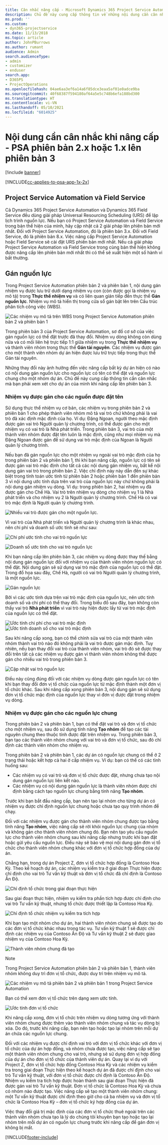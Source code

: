 ```yaml
---
title: Cân nhắc nâng cấp - Microsoft Dynamics 365 Project Service Automation phiên bản 2.x hoặc 1.x lên phiên bản 3
description: Chủ đề này cung cấp thông tin về những nội dung cần cân nhắc bạn phải thực hiện khi nâng cấp từ Project Service Automation phiên bản 2.x hoặc 1.x lên phiên bản 3.
ms.prod: ''
ms.custom:
- dyn365-projectservice
ms.date: 11/13/2018
ms.topic: article
author: JohnPBurrows
ms.author: rumant
audience: Admin
search.audienceType:
- admin
- customizer
- enduser
search.app:
- D365PS
- ProjectOperations
ms.openlocfilehash: 04ae6aa3ef6a14a6f85dce3eaa5af01e0adce9ba
ms.sourcegitcommit: 40f68387f594180af64a5e5c748b6efa188bd300
ms.translationtype: HT
ms.contentlocale: vi-VN
ms.lasthandoff: 05/10/2021
ms.locfileid: "6014925"
---
```

# <a name="upgrade-considerations---psa-version-2x-or-1x-to-version-3"></a>Nội dung cần cân nhắc khi nâng cấp - PSA phiên bản 2.x hoặc 1.x lên phiên bản 3

[!include [banner](../includes/psa-now-project-operations.md)]

[!INCLUDE[cc-applies-to-psa-app-1x-2x](../includes/cc-applies-to-psa-app-1x-2x.md)]

## <a name="project-service-automation-and-field-service"></a>Project Service Automation và Field Service
Cả Dynamics 365 Project Service Automation và Dynamics 365 Field Service đều dùng giải pháp Universal Resourcing Scheduling (URS) để lập lịch trình nguồn lực. Nếu bạn có Project Service Automation và Field Service trong bản thể hiện của mình, hãy cập nhật cả 2 giải pháp lên phiên bản mới nhất. Đối với Project Service Automation, đó là phiên bản 3.x. Đối với Field Service, đó là phiên bản 8.x. Việc nâng cấp Project Service Automation hoặc Field Service sẽ cài đặt URS phiên bản mới nhất. Nếu cả giải pháp Project Service Automation và Field Service trong cùng bản thể hiện không được nâng cấp lên phiên bản mới nhất thì có thể sẽ xuất hiện một số hành vi bất thường.

## <a name="resource-assignments"></a>Gán nguồn lực
Trong Project Service Automation phiên bản 2 và phiên bản 1, nội dung gán nhiệm vụ được lưu trữ dưới dạng nhiệm vụ con (còn được gọi là nhiệm vụ mô tả) trong **Thực thể nhiệm vụ** và có liên quan gián tiếp đến thực thể **Gán nguồn lực**. Nhiệm vụ mô tả hiển thị trong cửa sổ gán bật lên trên Cấu trúc phân tích công việc (WBS).

![Các nhiệm vụ mô tả trên WBS trong Project Service Automation phiên bản 2 và phiên bản 1](media/upgrade-line-task-01.png)

Trong phiên bản 3 của Project Service Automation, sơ đồ cơ sở của việc gán nguồn lực có thể đặt trước đã thay đổi. Nhiệm vụ dòng không còn dùng nữa và có mối liên hệ trực tiếp 1:1 giữa nhiệm vụ trong **Thực thể nhiệm vụ** và thành viên nhóm trong thực thể **Gán tài nguyên**. Các nhiệm vụ được gán cho một thành viên nhóm dự án hiện được lưu trữ trực tiếp trong thực thể Gán tài nguyên.  

Những thay đổi này ảnh hưởng đến việc nâng cấp bất kỳ dự án hiện có nào có nội dung gán nguồn lực cho nguồn lực có tên có thể đặt và nguồn lực chung cho một nhóm dự án. Chủ đề này cung cấp thông tin cần cân nhắc mà bạn phải xem xét cho dự án của mình khi nâng cấp lên phiên bản 3. 

### <a name="tasks-assigned-to-named-resources"></a>Nhiệm vụ được gán cho các nguồn được đặt tên
Sử dụng thực thể nhiệm vụ cơ bản, các nhiệm vụ trong phiên bản 2 và phiên bản 1 cho phép thành viên nhóm mô tả vai trò chứ không phải là vai trò đã xác định mặc định của họ. Ví dụ: Đặng Ngoan, người theo mặc định được gán vai trò Người quản lý chương trình, có thể được gán cho một nhiệm vụ có vai trò là Nhà phát triển. Trong phiên bản 3, vai trò của một thành viên nhóm được đặt tên luôn là mặc định, cũng như mọi nhiệm vụ mà Đặng Ngoan được gán để sử dụng vai trò mặc định của Ngoan là Người quản lý chương trình.

Nếu bạn đã gán nguồn lực cho một nhiệm vụ ngoài vai trò mặc định của họ trong phiên bản 2 và phiên bản 1, thì khi bạn nâng cấp, nguồn lực có tên sẽ được gán vai trò mặc định cho tất cả các nội dung gán nhiệm vụ, bất kể nội dung gán vai trò trong phiên bản 2. Việc chỉ định này này dẫn đến sự khác biệt trong tính toán ước tính từ phiên bản 2 hoặc phiên bản 1 đến phiên bản 3 vì nội dung ước tính dựa trên vai trò của nguồn lực này chứ không phải là nội dung gán nhiệm vụ dòng. Ví dụ: trong phiên bản 2, hai nhiệm vụ đã được gán cho Chế Hà. Vai trò trên nhiệm vụ dòng cho nhiệm vụ 1 là Nhà phát triển và cho nhiệm vụ 2 là Người quản lý chương trình. Chế Hà có vai trò mặc định là Người quản lý chương trình.

![Nhiều vai trò được gán cho một nguồn lực.](media/upgrade-multiple-roles-02.png)

Vì vai trò của Nhà phát triển và Người quản lý chương trình là khác nhau, nên chi phí và doanh số ước tính sẽ như sau:

![Chi phí ước tính cho vai trò nguồn lực](media/upggrade-cost-estimates-03.png)

![Doanh số ước tính cho vai trò nguồn lực](media/upgrade-sales-estimates-04.png)

Khi bạn nâng cấp lên phiên bản 3, các nhiệm vụ dòng được thay thế bằng nội dung gán nguồn lực đối với nhiệm vụ của thành viên nhóm nguồn lực có thể đặt. Nội dung gán sẽ sử dụng vai trò mặc định của nguồn lực có thể đặt. Trong đồ họa sau đây, Chế Hà, người có vai trò Người quản lý chương trình, là một nguồn lực.

![Gán nguồn lực](media/resource-assignment-v2-05.png)

Bởi vì các ước tính dựa trên vai trò mặc định của nguồn lực, nên ước tính doanh số và chi phí có thể thay đổi. Trong biểu đồ sau đây, bạn không còn thấy vai trò **Nhà phát triển** vì vai trò này hiện được lấy từ vai trò mặc định của nguồn lực có thể đặt.

![Ước tính chi phí cho vai trò mặc định](media/resource-assignment-cost-estimate-06.png)
![Ước tính doanh số cho vai trò mặc định](media/resource-assignment-sales-estimate-07.png)

Sau khi nâng cấp xong, bạn có thể chỉnh sửa vai trò của một thành viên nhóm thành vai trò nào đó không phải là vai trò được gán mặc định. Tuy nhiên, nếu bạn thay đổi vai trò của thành viên nhóm, vai trò đó sẽ được thay đổi trên tất cả các nhiệm vụ được gán vì thành viên nhóm không thể được gán cho nhiều vai trò trong phiên bản 3.

![Cập nhật vai trò nguồn lực](media/resource-role-assignment-08.png)

Điều này cũng đúng đối với các nhiệm vụ dòng được gán nguồn lực có tên khi bạn thay đổi đơn vị tổ chức của nguồn lực từ mặc định thành một đơn vị tổ chức khác. Sau khi nâng cấp xong phiên bản 3, nội dung gán sẽ sử dụng đơn vị tổ chức mặc định của nguồn lực thay vì đơn vị được đặt trong nhiệm vụ dòng.

### <a name="tasks-assigned-to-generic-resources"></a>Nhiệm vụ được gán cho các nguồn lực chung
Trong phiên bản 2 và phiên bản 1, bạn có thể đặt vai trò và đơn vị tổ chức cho một nhiệm vụ, sau đó sử dụng tính năng **Tạo nhóm** để tạo các tài nguyên chung theo thuộc tính được đặt trên nhiệm vụ. Trong phiên bản 3, bạn tạo các thành viên nhóm chung với vai trò và đơn vị tổ chức, sau đó chỉ định các thành viên nhóm cho nhiệm vụ.

Trong phiên bản 2 và phiên bản 1, các dự án có nguồn lực chung có thể ở 2 trạng thái hoặc kết hợp cả hai ở cấp nhiệm vụ. Ví dụ: bạn có thể có các tình huống sau:

- Các nhiệm vụ có vai trò và đơn vị tổ chức được đặt, nhưng chưa tạo nội dung gán nguồn lực liên kết nào.
- Các nhiệm vụ có nội dung gán nguồn lực là thành viên nhóm được chỉ định bằng cách tạo nguồn lực chung bằng tính năng **Tạo nhóm**.

Trước khi bạn bắt đầu nâng cấp, bạn nên tạo lại nhóm cho từng dự án có nhiệm vụ được chỉ định nguồn lực chung hoặc chưa tạo quy trình nhóm để chạy.

Đối với các nhiệm vụ được gán cho thành viên nhóm chung được tạo bằng tính năng **Tạo nhóm**, việc nâng cấp sẽ rời khỏi nguồn lực chung của nhóm và không gán cho thành viên nhóm chung đó. Bạn nên tạo yêu cầu nguồn lực cho thành viên nhóm chung sau khi nâng cấp nhưng trước khi bạn đặt hoặc gửi yêu cầu nguồn lực. Điều này sẽ bảo vệ mọi nội dung gán đơn vị tổ chức cho thành viên nhóm chung khác với đơn vị tổ chức hợp đồng của dự án.

Chẳng hạn, trong dự án Project Z, đơn vị tổ chức hợp đồng là Contoso Hoa Kỳ. Theo kế hoạch dự án, các nhiệm vụ kiểm tra ở giai đoạn Thực hiện được chỉ định cho vai trò Tư vấn kỹ thuật và đơn vị tổ chức đã chỉ định là Contoso Ấn Độ.

![Chỉ định tổ chức trong giai đoạn thực hiện](media/org-unit-assignment-09.png)

Sau giai đoạn thực hiện, nhiệm vụ kiểm tra phần tích hợp được chỉ định cho vai trò Tư vấn kỹ thuật, nhưng tổ chức được thiết lập là Contoso Hoa Kỳ.  

![Chỉ định tổ chức nhiệm vụ kiểm tra tích hợp](media/org-unit-generate-team-10.png)

Khi bạn tạo một nhóm cho dự án, hai thành viên nhóm chung sẽ được tạo do các đơn vị tổ chức khác nhau trong tác vụ. Tư vấn kỹ thuật 1 sẽ được chỉ định các nhiệm vụ của Contoso Ấn Độ và Tư vấn kỹ thuật 2 sẽ được giao nhiệm vụ của Contoso Hoa Kỳ.  

![Thành viên nhóm chung đã tạo](media/org-unit-assignments-multiple-resources-11.png)

> [!NOTE]
> Trong Project Service Automation phiên bản 2 và phiên bản 1, thành viên nhóm không duy trì đơn vị tổ chức, được duy trì trên nhiệm vụ mô tả.

![Các nhiệm vụ mô tả phiên bản 2 và phiên bản 1 trong Project Service Automation](media/line-tasks-12.png)

Bạn có thể xem đơn vị tổ chức trên dạng xem ước tính. 

![Ước tính đơn vị tổ chức](media/org-unit-estimates-view-13.png)
 
Khi nâng cấp xong, đơn vị tổ chức trên nhiệm vụ dòng tương ứng với thành viên nhóm chung được thêm vào thành viên nhóm chung và tác vụ dòng bị xóa. Do đó, trước khi nâng cấp, bạn nên tạo hoặc tạo lại nhóm trên mỗi dự án chứa các nguồn lực chung.

Đối với các nhiệm vụ được chỉ định vai trò với đơn vị tổ chức khác với đơn vị tổ chức của dự án hợp đồng, và nhóm chưa được tạo, việc nâng cấp sẽ tạo một thành viên nhóm chung cho vai trò, nhưng sẽ sử dụng đơn vị hợp đồng của dự án cho đơn vị tổ chức của thành viên dự án. Quay lại ví dụ với Project Z, đơn vị tổ chức hợp đồng Contoso Hoa Kỳ và các nhiệm vụ kiểm tra trong giai đoạn Thực hiện theo kế hoạch dự án đã được chỉ định cho vai trò Tư vấn kỹ thuật, với đơn vị tổ chức được chỉ định là Contoso Ấn Độ. Nhiệm vụ kiểm tra tích hợp được hoàn thành sau giai đoạn Thực hiện đã được gán vai trò Tư vấn kỹ thuật. Đơn vị tổ chức là Contoso Hoa Kỳ và chưa có nhóm nào được tạo. Việc nâng cấp sẽ tạo một thành viên nhóm chung: một Tư vấn kỹ thuật được chỉ định theo giờ cho cả ba nhiệm vụ và đơn vị tổ chức là Contoso Hoa Kỳ – đơn vị tổ chức ký hợp đồng của dự án.   
 
Việc thay đổi giá trị mặc định của các đơn vị tổ chức thuê ngoài trên các thành viên nhóm chưa tạo là lý do chúng tôi khuyên bạn tạo hoặc tạo lại nhóm trên mỗi dự án có nguồn lực chung trước khi nâng cấp để gán đơn vị không bị mất.



[!INCLUDE[footer-include](../includes/footer-banner.md)]